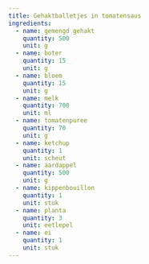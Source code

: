 ```yaml
---
title: Gehaktballetjes in tomatensaus
ingredients:
  - name: gemengd gehakt
    quantity: 500
    unit: g
  - name: boter
    quantity: 15
    unit: g
  - name: bloem
    quantity: 15
    unit: g
  - name: melk
    quantity: 700
    unit: ml
  - name: tomatenpuree
    quantity: 70
    unit: g
  - name: ketchup
    quantity: 1
    unit: scheut
  - name: aardappel
    quantity: 500
    unit: g
  - name: kippenbouillon
    quantity: 1
    unit: stuk
  - name: planta
    quantity: 3
    unit: eetlepel
  - name: ei
    quantity: 1
    unit: stuk
---
```


<Recipe />
